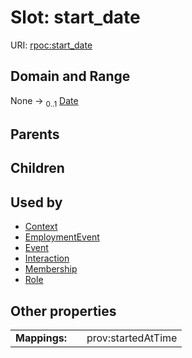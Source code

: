 
# Slot: start_date




URI: [rpoc:start_date](https://pub.tech/schema/rpoc/start_date)


## Domain and Range

None &#8594;  <sub>0..1</sub> [Date](types/Date.md)

## Parents


## Children


## Used by

 * [Context](Context.md)
 * [EmploymentEvent](EmploymentEvent.md)
 * [Event](Event.md)
 * [Interaction](Interaction.md)
 * [Membership](Membership.md)
 * [Role](Role.md)

## Other properties

|  |  |  |
| --- | --- | --- |
| **Mappings:** | | prov:startedAtTime |


